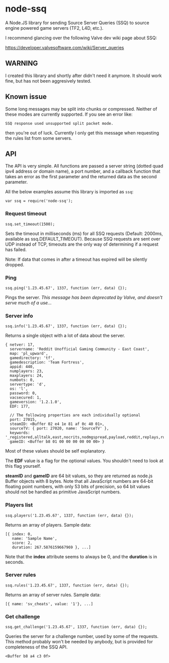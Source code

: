 node-ssq
========

A Node.JS library for sending Source Server Queries (SSQ) to source engine
powered game servers (TF2, L4D, etc.).

I recommend glancing over the following Valve dev wiki page about SSQ:

https://developer.valvesoftware.com/wiki/Server_queries

## WARNING
I created this library and shortly after didn't need it anymore. It
should work fine, but has not been aggresively tested.

## Known issue
Some long messages may be split into chunks or compressed.
Neither of these modes are currently supported. If you see an error like:

    SSQ response used unsupported split packet mode.

then you're out of luck. Currently I only get this message when
requesting the rules list from some servers.

## API
The API is very simple. All functions are passed a server string
(dotted quad ipv4 address or domain name), a port number, and a callback
function that takes an error as the first parameter and the returned data
as the second parameter.

All the below examples assume this library is imported as `ssq`:

    var ssq = require('node-ssq');

### Request timeout

    ssq.set_timeout(1500);

Sets the timeout in milliseconds (ms) for all SSQ requests (Default:
2000ms, available as ssq.DEFAULT_TIMEOUT). Because SSQ requests are
sent over UDP instead of TCP, timeouts are the only way of determining
if a request has failed.

Note: If data that comes in after a timeout has expired will be
silently dropped.

### Ping

    ssq.ping('1.23.45.67', 1337, function (err, data) {});

Pings the server. *This message has been deprecated by Valve, and doesn't serve
much of a use...*

### Server info

    ssq.info('1.23.45.67', 1337, function (err, data) {});

Returns a single object with a lot of data about the server.

    { netver: 17,
      servername: 'Reddit Unofficial Gaming Community - East Coast',
      map: 'pl_upward',
      gamedirectory: 'tf',
      gamedescription: 'Team Fortress',
      appid: 440,
      numplayers: 23,
      maxplayers: 24,
      numbots: 0,
      servertype: 'd',
      os: 'l',
      password: 0,
      vacsecured: 1,
      gameversion: '1.2.1.0',
      EDF: 177,

      // The following properties are each individually optional
      port: 27015,
      steamID: <Buffer 02 e4 1e 81 af 0c 40 01>,
      sourceTV: { port: 27020, name: 'SourceTV' },
      keywords: '_registered,alltalk,east,nocrits,nodmgspread,payload,reddit,replays,rugc',
      gameID: <Buffer b8 01 00 00 00 00 00 00> }

Most of these values should be self explanatory.

The **EDF** value is a flag for the optional values. You shouldn't need to look at this flag yourself.

**steamID** and **gameID** are 64 bit values, so they are returned as node.js Buffer objects with 8 bytes. Note that all JavaScript numbers are 64-bit floating point numbers, with only 53 bits of precision, so 64 bit values should not be handled as primitive JavaScript numbers.

### Players list

    ssq.players('1.23.45.67', 1337, function (err, data) {});

Returns an array of players. Sample data:

    [{ index: 0,
       name: 'Sample Name',
       score: 2,
       duration: 267.5876159667969 }, ...]

Note that the **index** attribute seems to always be 0, and the **duration** is in seconds.

### Server rules

    ssq.rules('1.23.45.67', 1337, function (err, data) {});

Returns an array of server rules. Sample data:

    [{ name: 'sv_cheats', value: '1'}, ...]

### Get challenge

    ssq.get_challenge('1.23.45.67', 1337, function (err, data) {});

Queries the server for a challenge number, used by some of the requests. This
method probably won't be needed by anybody, but is provided for completeness
of the SSQ API.

    <Buffer b8 a4 c3 0f>
